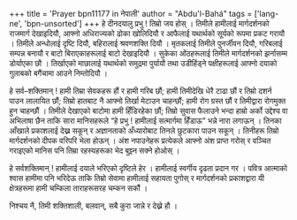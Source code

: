 +++
title = 'Prayer bpn11177 in नेपाली'
author = "Abdu'l-Bahá"
tags = ['lang-ne', 'bpn-unsorted']
+++
हे दीनदयालु प्रभु ! तिम्रो जय होस् । तिमीले हामीलाई मार्गदर्शनको राजमार्ग देखाइदियौ, आफ्नो अधिराज्यको ढोका खोलिदियौ र आफैलाई यथार्थको सूर्यको रूपमा प्रकट गरायौ । तिमीले अन्धोलाई दृष्टि दियौ, बहिरालाई श्रवणशक्ति दियौ । मृतकलाई तिमीले पुनर्जीवन दियौ, गरिबलाई सम्पन्न बनायौ र बाटो बिराएकाहरूलाई बाटो देखाइदियौ । सुकेका ओंठहरूलाई तिमीले मार्गदर्शनको झर्नासम्म डोर्याएका छौ । तिर्खाएको माछालाई यथार्थको समुद्रमा पुर्यायौ तथा उडीहिंड्ने पक्षीहरूलाई आफ्नो दयाको गुलाबको बगैंचामा आउने निम्तोदियौ । 

हे सर्व–शक्तिमान् ! हामी तिम्रा सेवकहरू हौं र हामी गरिब छौं; हामी तिमीदेखि धेरै टाढा छौं र तिम्रो दशर्न पाउन लालायित छौं; तिम्रो हातबाट नै आफ्नो तिर्खा मेटाउन चाहन्छौं; हामी रोग ग्रस्त छौं र तिमीद्वारा रोगमुक्त हुन चाहन्छौं । तिमीले देखाएको बाटोमा हामी हिँडिरहेका छौं; तिम्रो सुवास फैलाउने भन्दा हाम्रो अर्को उद्देश्य वा अभिलाषा छैन ताकि सारा मानिसहरूले “हे प्रभु ! हामीलाई सत्मार्गमा हिँडाऊ” भन्ने नारा लगाऊन् । तिनका आँखाले प्रकाशलाई देख्न सकून् र अज्ञानताको अँध्यारोबाट तिनले छुटकारा पाउन सकून् । तिनीहरू तिम्रो मार्गदर्शनको दीपक वरिपरि भेला होऊन् । अंश नपाउनेहरू प्रत्येकले आफ्नो अंश प्राप्त गरोस् र वञ्चित गराइएको मानिस पनि तिम्रा रहस्यहरूका भेद बुझ्न सक्ने होओस् । 

हे सर्वशक्तिमान् ! हामीलाई दयाले भरिएको दृष्टिले हेर । हामीलाई स्वर्गीय दृढता प्रदान गर । पवित्र आत्माको श्वास हामीमा पनि भरिदेऊ ताकि तिम्रो सेवामा हामीलाई सहायता पुगोस् र मार्गदर्शनको प्रकाशद्वारा यी क्षेत्रहरूमा हामी चम्किला ताराहरूसरह चम्कन सकौं । 

निश्चय नै, तिमी शक्तिशाली, बलवान्, सबै कुरा जान्ने र देख्ने हौ ।
